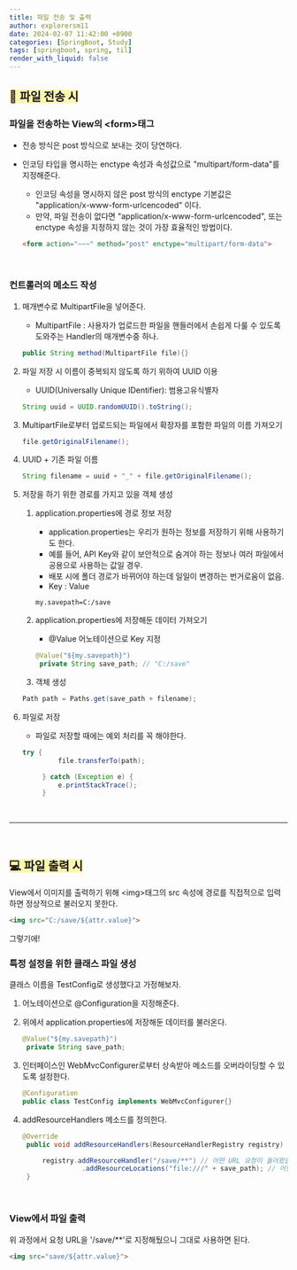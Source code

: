 ```yaml
---
title: 파일 전송 및 출력
author: explorersm11
date: 2024-02-07 11:42:00 +0900
categories: [SpringBoot, Study]
tags: [springboot, spring, til]
render_with_liquid: false
---  
```

## <span style="background-color: #fff5b1">💾 파일 전송 시</span>

### 파일을 전송하는 View의 \<form>태그
- 전송 방식은 post 방식으로 보내는 것이 당연하다.
- 인코딩 타입을 명시하는 enctype 속성과 속성값으로 "multipart/form-data"를 지정해준다.
  - 인코딩 속성을 명시하지 않은 post 방식의 enctype 기본값은 "application/x-www-form-urlcencoded" 이다.
  - 만약, 파일 전송이 없다면 "application/x-www-form-urlcencoded", 또는 enctype 속성을 지정하지 않는 것이 가장 효율적인 방법이다.
  
   ```html
   <form action="~~~" method="post" enctype="multipart/form-data">
   ```

<br>


### 컨트롤러의 메소드 작성
1. 매개변수로 MultipartFile을 넣어준다.
     -  MultipartFile : 사용자가 업로드한 파일을 핸들러에서 손쉽게 다룰 수 있도록 도와주는 Handler의 매개변수중 하나.
     ```java
     public String method(MultipartFile file){}
     ```
2. 파일 저장 시 이름이 중복되지 않도록 하기 위하여 UUID 이용
     - UUID(Universally Unique IDentifier): 범용고유식별자
    ```java
    String uuid = UUID.randomUUID().toString();
    ```
3. MultipartFile로부터 업로드되는 파일에서 확장자를 포함한 파일의 이름 가져오기
   ```java
   file.getOriginalFilename();
   ```

4. UUID + 기존 파일 이름
   ```java
   String filename = uuid + "_" + file.getOriginalFilename();
   ```

5. 저장을 하기 위한 경로를 가지고 있을 객체 생성
   1. application.properties에 경로 정보 저장
      - application.properties는 우리가 원하는 정보를 저장하기 위해 사용하기도 한다.
      - 예를 들어, API Key와 같이 보안적으로 숨겨야 하는 정보나 여러 파일에서 공용으로 사용하는 값일 경우.
      - 배포 시에 폴더 경로가 바뀌어야 하는데 일일이 변경하는 번거로움이 없음.
      - Key : Value
      ```properties
      my.savepath=C:/save
      ```

   2. application.properties에 저장해둔 데이터 가져오기
      - @Value 어노테이션으로 Key 지정
      ```java
      @Value("${my.savepath}")
	   private String save_path; // "C:/save"
      ```

   3. 객체 생성
   ```java
   Path path = Paths.get(save_path + filename);
   ```

6. 파일로 저장
   - 파일로 저장할 때에는 예외 처리를 꼭 해야한다.
   ```java
   try {
			file.transferTo(path);

		} catch (Exception e) {
			e.printStackTrace();
		}
   ```

<br>
<hr>
<br>

## <span style="background-color: #fff5b1">💻 파일 출력 시</span>
View에서 이미지를 출력하기 위해 \<img>태그의 src 속성에 경로를 직접적으로 입력하면 정상적으로 불러오지 못한다.
```html
<img src="C:/save/${attr.value}">
```

그렇기에!

### 특정 설정을 위한 클래스 파일 생성
클래스 이름을 TestConfig로 생성했다고 가정해보자.

1. 어노테이션으로 @Configuration을 지정해준다.
2. 위에서 application.properties에 저장해둔 데이터를 불러온다.
   ```java
   @Value("${my.savepath}")
	private String save_path;
   ```
3. 인터페이스인 WebMvcConfigurer로부터 상속받아 메소드를 오버라이딩할 수 있도록 설정한다.
   ```java
   @Configuration
   public class TestConfig implements WebMvcConfigurer{}
   ```

4. addResourceHandlers 메소드를 정의한다.
   ```java
   @Override
	public void addResourceHandlers(ResourceHandlerRegistry registry) {

		registry.addResourceHandler("/save/**") // 어떤 URL 요청이 들어왔을 때
				  .addResourceLocations("file:///" + save_path); // 어떤 폴더를 향하는지
	}
   ```

<br>


### View에서 파일 출력
위 과정에서 요청 URL을 '/save/**'로 지정해뒀으니 그대로 사용하면 된다.
```html
<img src="save/${attr.value}">
```